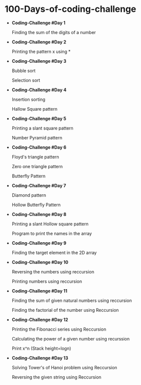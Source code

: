 <html>
  <h1>100-Days-of-coding-challenge</h1>
  <ul>
 <li> <b>Coding-Challenge #Day 1</b></li>
  <p>Finding the sum of the digits of a number</p>
  <li> <b>Coding-Challenge #Day 2</b></li>
  <p>Printing the pattern x using * </p>
  <li> <b>Coding-Challenge #Day 3</b></li>
  <p>Bubble sort </p>
  <p>Selection sort</p>
    <li> <b>Coding-Challenge #Day 4</b></li>
  <p>Insertion sorting</p>
    <p>Hallow Square pattern</p>
     <li> <b>Coding-Challenge #Day 5</b></li>
  <p>Printing a slant square pattern</p>
    <p>Number Pyramid pattern</p>
    <li> <b>Coding-Challenge #Day 6</b></li>
  <p>Floyd's triangle pattern</p>
    <p>Zero one triangle pattern</p>
    <p>Butterfly Pattern</p>
     <li> <b>Coding-Challenge #Day 7</b></li>
  <p>Diamond pattern</p>
    <p>Hollow Butterfly Pattern</p>
     <li> <b>Coding-Challenge #Day 8</b></li>
  <p>Printing a slant Hollow square pattern</p>
    <p>Program to print the names in the array</p>
    <li> <b>Coding-Challenge #Day 9</b></li>
  <p>Finding the target element in the 2D array</p>
   <li> <b>Coding-Challenge #Day 10</b></li>
  <p>Reversing the numbers using reccursion</p>
  <p>Printing numbers using reccursion</p>
     <li> <b>Coding-Challenge #Day 11</b></li>
  <p>Finding the sum of given natural numbers using reccursion</p>
    <p>Finding the factorial of the number using Reccursion</p>
    <li><b>Coding-Challenge #Day 12</b></li>
      <p>Printing the Fibonacci series using Reccursion</p>
    <p>Calculating the power of a given number using recurssion</p>
    <p>Print x^n (Stack height=logn)</p>
    <li><b>Coding-Challenge #Day 13</b></li>
      <p>Solving Tower's of Hanoi problem using Reccursion</p>
    <p>Reversing the given string using Reccursion</p>
  </ul>
</html>
